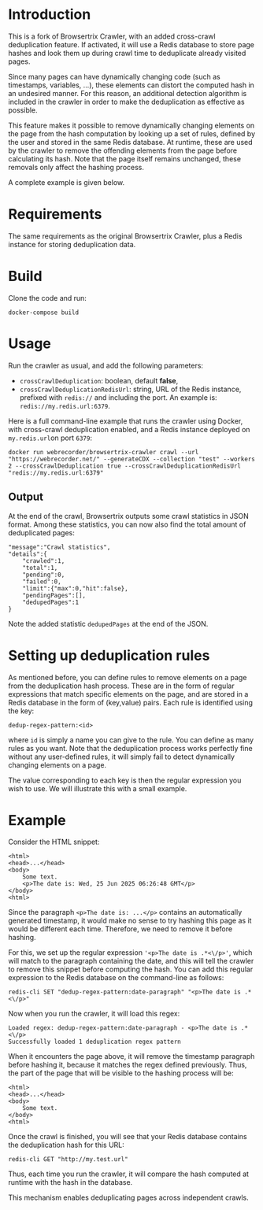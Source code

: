 # Introduction
This is a fork of Browsertrix Crawler, with an added cross-crawl deduplication feature. If activated, it will use a Redis database to store page hashes and look them up during crawl time to deduplicate already visited pages.

Since many pages can have dynamically changing code (such as timestamps, variables, ...), these elements can distort the computed hash in an undesired manner. For this reason, an additional detection algorithm is included in the crawler in order to make the deduplication as effective as possible.

This feature makes it possible to remove dynamically changing elements on the page from the hash computation by looking up a set of rules, defined by the user and stored in the same Redis database. At runtime, these are used by the crawler to remove the offending elements from the page before calculating its hash. Note that the page itself remains unchanged, these removals only affect the hashing process.

A complete example is given below.

# Requirements

The same requirements as the original Browsertrix Crawler, plus a Redis instance for storing deduplication data.

# Build

Clone the code and run:

    docker-compose build

# Usage

Run the crawler as usual, and add the following parameters:

  - `crossCrawlDeduplication`: boolean, default **false**,
  - `crossCrawlDeduplicationRedisUrl`: string, URL of the Redis instance, prefixed with `redis://` and including the port. An example is: `redis://my.redis.url:6379`.

Here is a full command-line example that runs the crawler using Docker, with cross-crawl deduplication enabled, and a Redis instance deployed on `my.redis.url`on port `6379`:

    docker run webrecorder/browsertrix-crawler crawl --url "https://webrecorder.net/" --generateCDX --collection "test" --workers 2 --crossCrawlDeduplication true --crossCrawlDeduplicationRedisUrl "redis://my.redis.url:6379"


## Output

At the end of the crawl, Browsertrix outputs some crawl statistics in JSON format. Among these statistics, you can now also find the total amount of deduplicated pages:

````
"message":"Crawl statistics",
"details":{
	"crawled":1,
	"total":1,
	"pending":0,
	"failed":0,
	"limit":{"max":0,"hit":false},
	"pendingPages":[],
	"dedupedPages":1
}
````

Note the added statistic `dedupedPages` at the end of the JSON.

# Setting up deduplication rules

As mentioned before, you can define rules to remove elements on a page from the deduplication hash process. These are in the form of regular expressions that match specific elements on the page, and are stored in a Redis database in the form of (key,value) pairs. Each rule is identified using the key:

    dedup-regex-pattern:<id>

where `id` is simply a name you can give to the rule. You can define as many rules as you want. Note that the deduplication process works perfectly fine without any user-defined rules, it will simply fail to detect dynamically changing elements on a page.

The value corresponding to each key is then the regular expression you wish to use. We will illustrate this with a small example.

# Example

Consider the HTML snippet:

````
<html>
<head>...</head>
<body>
	Some text.
	<p>The date is: Wed, 25 Jun 2025 06:26:48 GMT</p>
</body>
<html>
````

Since the paragraph `<p>The date is: ...</p>` contains an automatically generated timestamp, it would make no sense to try hashing this page as it would be different each time. Therefore, we need to remove it before hashing.

For this, we set up the regular expression `'<p>The date is .*<\/p>'`, which will match to the paragraph containing the date, and this will tell the crawler to remove this snippet before computing the hash. You can add this regular expression to the Redis database on the command-line as follows:

    redis-cli SET "dedup-regex-pattern:date-paragraph" "<p>The date is .*<\/p>"

Now when you run the crawler, it will load this regex:

    Loaded regex: dedup-regex-pattern:date-paragraph - <p>The date is .*<\/p>
    Successfully loaded 1 deduplication regex pattern

When it encounters the page above, it will remove the timestamp paragraph before hashing it, because it matches the regex defined previously. Thus, the part of the page that will be visible to the hashing process will be:

````
<html>
<head>...</head>
<body>
	Some text.
</body>
<html>
````

Once the crawl is finished, you will see that your Redis database contains the deduplication hash for this URL:

    redis-cli GET "http://my.test.url"

Thus, each time you run the crawler, it will compare the hash computed at runtime with the hash in the database. 

This mechanism enables deduplicating pages across independent crawls.

